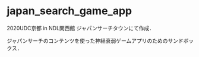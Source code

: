 # japan_search_game_app

2020UDC京都 in NDL関西館 ジャパンサーチタウンにて作成．

ジャパンサーチのコンテンツを使った神経衰弱ゲームアプリのためのサンドボックス．
